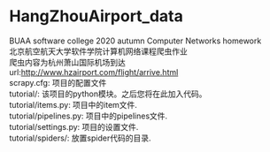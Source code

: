 # HangZhouAirport_data
BUAA software college 2020 autumn Computer Networks homework  
北京航空航天大学软件学院计算机网络课程爬虫作业  
爬虫内容为杭州萧山国际机场到达  
url:http://www.hzairport.com/flight/arrive.html  
scrapy.cfg: 项目的配置文件  
tutorial/: 该项目的python模块。之后您将在此加入代码。  
tutorial/items.py: 项目中的item文件.  
tutorial/pipelines.py: 项目中的pipelines文件.  
tutorial/settings.py: 项目的设置文件.  
tutorial/spiders/: 放置spider代码的目录.  
